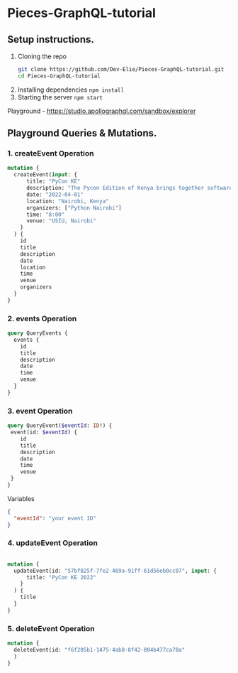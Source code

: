 # Pieces-GraphQL-tutorial

## Setup instructions.
1. Cloning the repo
   ```bash
   git clone https://github.com/Dev-Elie/Pieces-GraphQL-tutorial.git
   cd Pieces-GraphQL-tutorial
   ```   
2. Installing dependencies
   `npm install`
3. Starting the server
   `npm start`
   
Playground - https://studio.apollographql.com/sandbox/explorer

## Playground Queries & Mutations.

### 1. createEvent Operation

```GraphQL
mutation {
  createEvent(input: {
      title: "PyCon KE"
      description: "The Pycon Edition of Kenya brings together software devs, startups, students, learning instutions and people passionate about python and its ecosystem."
      date: "2022-04-01"
      location: "Nairobi, Kenya"
      organizers: ["Python Nairobi"]
      time: "8:00"
      venue: "USIU, Nairobi"
    }
  ) {
    id
    title
    description
    date
    location
    time
    venue
    organizers
  }
}
```

### 2. events Operation

```GraphQL
query QueryEvents {
  events {
    id
    title
    description
    date
    time
    venue
  }
}
```

### 3. event Operation

```GraphQL
query QueryEvent($eventId: ID!) {
 event(id: $eventId) {
    id
    title
    description
    date
    time
    venue
 }
}
```
Variables

```JSON
{
  "eventId": "your event ID"
}
```

### 4. updateEvent Operation

```GraphQL

mutation {
  updateEvent(id: "57bf825f-7fe2-469a-91ff-61d56eb0cc07", input: {
      title: "PyCon KE 2022"
    }
  ) {
    title
  }
}
```

### 5. deleteEvent Operation
```GraphQL
mutation {
  deleteEvent(id: "f6f205b1-1475-4ab8-8f42-804b477ca78a"
  ) 
}
```
